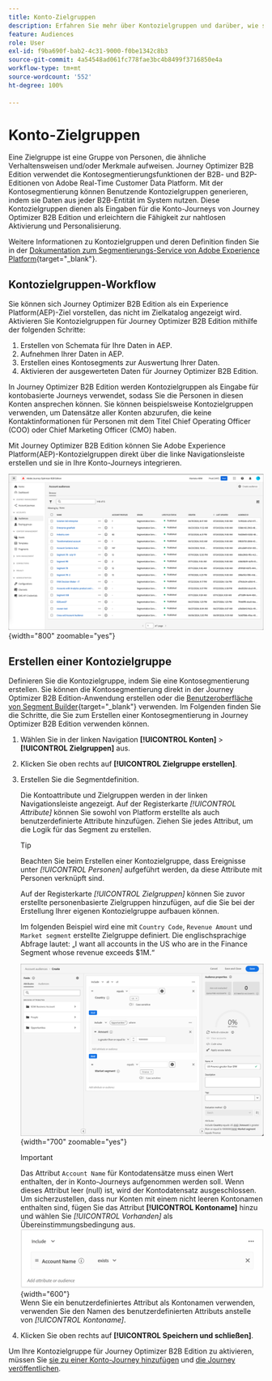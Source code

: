 ```yaml
---
title: Konto-Zielgruppen
description: Erfahren Sie mehr über Kontozielgruppen und darüber, wie sie Account-basierte Journeys aktivieren.
feature: Audiences
role: User
exl-id: f9ba690f-bab2-4c31-9000-f0be1342c8b3
source-git-commit: 4a54548ad061fc778fae3bc4b8499f3716850e4a
workflow-type: tm+mt
source-wordcount: '552'
ht-degree: 100%

---
```


# Konto-Zielgruppen

Eine Zielgruppe ist eine Gruppe von Personen, die ähnliche Verhaltensweisen und/oder Merkmale aufweisen. Journey Optimizer B2B Edition verwendet die Kontosegmentierungsfunktionen der B2B- und B2P-Editionen von Adobe Real-Time Customer Data Platform. Mit der Kontosegmentierung können Benutzende Kontozielgruppen generieren, indem sie Daten aus jeder B2B-Entität im System nutzen. Diese Kontozielgruppen dienen als Eingaben für die Konto-Journeys von Journey Optimizer B2B Edition und erleichtern die Fähigkeit zur nahtlosen Aktivierung und Personalisierung.

Weitere Informationen zu Kontozielgruppen und deren Definition finden Sie in der [Dokumentation zum Segmentierungs-Service von Adobe Experience Platform](https://experienceleague.adobe.com/de/docs/experience-platform/segmentation/types/account-audiences){target="_blank"}.

## Kontozielgruppen-Workflow

Sie können sich Journey Optimizer B2B Edition als ein Experience Platform(AEP)-Ziel vorstellen, das nicht im Zielkatalog angezeigt wird. Aktivieren Sie Kontozielgruppen für Journey Optimizer B2B Edition mithilfe der folgenden Schritte:

1. Erstellen von Schemata für Ihre Daten in AEP.
1. Aufnehmen Ihrer Daten in AEP.
1. Erstellen eines Kontosegments zur Auswertung Ihrer Daten.
1. Aktivieren der ausgewerteten Daten für Journey Optimizer B2B Edition.

In Journey Optimizer B2B Edition werden Kontozielgruppen als Eingabe für kontobasierte Journeys verwendet, sodass Sie die Personen in diesen Konten ansprechen können. Sie können beispielsweise Kontozielgruppen verwenden, um Datensätze aller Konten abzurufen, die keine Kontaktinformationen für Personen mit dem Titel Chief Operating Officer (COO) oder Chief Marketing Officer (CMO) haben.

Mit Journey Optimizer B2B Edition können Sie Adobe Experience Platform(AEP)-Kontozielgruppen direkt über die linke Navigationsleiste erstellen und sie in Ihre Konto-Journeys integrieren.

![Auf Kontozielgruppen zugreifen](./assets/account-audiences-browse.png){width="800" zoomable="yes"}

## Erstellen einer Kontozielgruppe

Definieren Sie die Kontozielgruppe, indem Sie eine Kontosegmentierung erstellen. Sie können die Kontosegmentierung direkt in der Journey Optimizer B2B Edition-Anwendung erstellen oder die [Benutzeroberfläche von Segment Builder](https://experienceleague.adobe.com/de/docs/experience-platform/segmentation/ui/segment-builder){target="_blank"} verwenden. Im Folgenden finden Sie die Schritte, die Sie zum Erstellen einer Kontosegmentierung in Journey Optimizer B2B Edition verwenden können.

1. Wählen Sie in der linken Navigation **[!UICONTROL Konten]** > **[!UICONTROL Zielgruppen]** aus.

1. Klicken Sie oben rechts auf **[!UICONTROL Zielgruppe erstellen]**.

1. Erstellen Sie die Segmentdefinition.

   Die Kontoattribute und Zielgruppen werden in der linken Navigationsleiste angezeigt. Auf der Registerkarte _[!UICONTROL Attribute]_ können Sie sowohl von Platform erstellte als auch benutzerdefinierte Attribute hinzufügen. Ziehen Sie jedes Attribut, um die Logik für das Segment zu erstellen.

   >[!TIP]
   >
   >Beachten Sie beim Erstellen einer Kontozielgruppe, dass Ereignisse unter _[!UICONTROL Personen]_ aufgeführt werden, da diese Attribute mit Personen verknüpft sind.<br/>
   >
   >Auf der Registerkarte _[!UICONTROL Zielgruppen]_ können Sie zuvor erstellte personenbasierte Zielgruppen hinzufügen, auf die Sie bei der Erstellung Ihrer eigenen Kontozielgruppe aufbauen können.

   Im folgenden Beispiel wird eine mit `Country Code`, `Revenue Amount` und `Market segment` erstellte Zielgruppe definiert. Die englischsprachige Abfrage lautet: „I want all accounts in the US who are in the Finance Segment whose revenue exceeds $1M.“

   ![Beispiel für Kontozielgruppensegment-Builder](./assets/audience-segment-builder-US-finance-1M.png){width="700" zoomable="yes"}
   <br/>

   >[!IMPORTANT]
   >
   >Das Attribut `Account Name` für Kontodatensätze muss einen Wert enthalten, der in Konto-Journeys aufgenommen werden soll. Wenn dieses Attribut leer (null) ist, wird der Kontodatensatz ausgeschlossen.<br/>
   >Um sicherzustellen, dass nur Konten mit einem nicht leeren Kontonamen enthalten sind, fügen Sie das Attribut **[!UICONTROL Kontoname]** hinzu und wählen Sie _[!UICONTROL Vorhanden]_ als Übereinstimmungsbedingung aus.<br/>
   >![Das Attribut „Kontoname“ ist vorhanden](./assets/audience-segment-builder-account-name-exists.png){width="600"}
   ><br/>Wenn Sie ein benutzerdefiniertes Attribut als Kontonamen verwenden, verwenden Sie den Namen des benutzerdefinierten Attributs anstelle von _[!UICONTROL Kontoname]_.

1. Klicken Sie oben rechts auf **[!UICONTROL Speichern und schließen]**.

Um Ihre Kontozielgruppe für Journey Optimizer B2B Edition zu aktivieren, müssen Sie [sie zu einer Konto-Journey hinzufügen](../journeys/journey-overview.md#add-the-account-audience-for-your-journey) und [die Journey veröffentlichen](../journeys/journey-overview.md).
